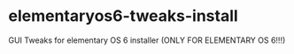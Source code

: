 # elementaryos6-tweaks-install
GUI Tweaks for elementary OS 6 installer (ONLY FOR ELEMENTARY OS 6!!!)
